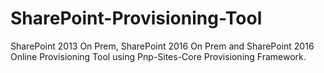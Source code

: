 # SharePoint-Provisioning-Tool
SharePoint 2013 On Prem, SharePoint 2016 On Prem and SharePoint 2016 Online Provisioning Tool using Pnp-Sites-Core Provisioning Framework.
